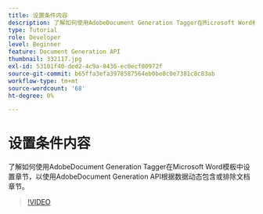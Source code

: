 ```yaml
---
title: 设置条件内容
description: 了解如何使用AdobeDocument Generation Tagger在Microsoft Word模板中设置章节，以使用AdobeDocument Generation API根据数据动态包含或排除文档章节
type: Tutorial
role: Developer
level: Beginner
feature: Document Generation API
thumbnail: 332117.jpg
exl-id: 53101f40-ded2-4c9a-8436-ec0ecf00972f
source-git-commit: b65ffa3efa3978587564eb0be0c0e7381c8c83ab
workflow-type: tm+mt
source-wordcount: '68'
ht-degree: 0%

---
```


# 设置条件内容

了解如何使用AdobeDocument Generation Tagger在Microsoft Word模板中设置章节，以使用AdobeDocument Generation API根据数据动态包含或排除文档章节。

>[!VIDEO](https://video.tv.adobe.com/v/332117?hidetitle=true)
